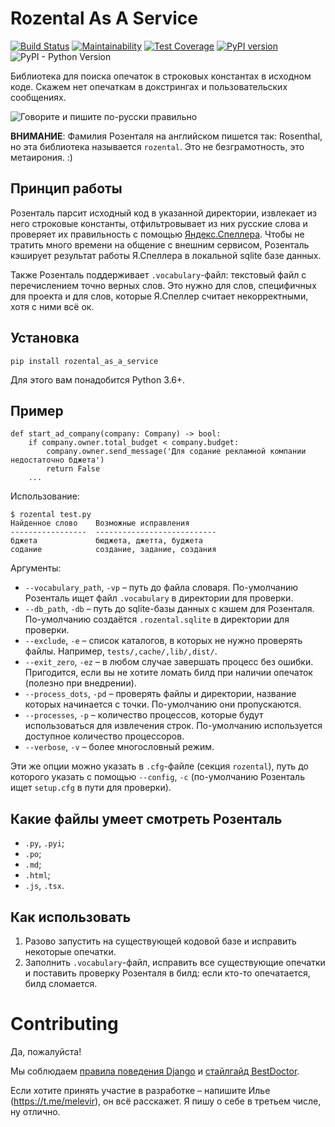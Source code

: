 # Rozental As A Service

[![Build Status](https://travis-ci.org/Melevir/rozental_as_a_service.svg?branch=master)](https://travis-ci.org/Melevir/rozental_as_a_service)
[![Maintainability](https://api.codeclimate.com/v1/badges/716840a3b7d5fa62b273/maintainability)](https://codeclimate.com/github/Melevir/rozental_as_a_service/maintainability)
[![Test Coverage](https://api.codeclimate.com/v1/badges/716840a3b7d5fa62b273/test_coverage)](https://codeclimate.com/github/Melevir/rozental_as_a_service/test_coverage)
[![PyPI version](https://badge.fury.io/py/rozental-as-a-service.svg)](https://badge.fury.io/py/rozental-as-a-service)
![PyPI - Python Version](https://img.shields.io/pypi/pyversions/rozental-as-a-service)

Библиотека для поиска опечаток в строковых константах в исходном коде.
Скажем нет опечаткам в докстрингах и пользовательских сообщениях.


![Говорите и пишите по-русски правильно](https://raw.githubusercontent.com/Melevir/rozental_as_a_service/master/docs_img/rozental_book.jpg)


**ВНИМАНИЕ**: Фамилия Розенталя на английском пишется так: Rosenthal, 
но эта библиотека называется `rozental`. Это не безграмотность, это метаирония. :)


## Принцип работы
Розенталь парсит исходный код в указанной директории,
извлекает из него строковые константы, отфильтровывает из них русские слова
и проверяет их правильность с помощью [Яндекс.Спеллера](https://yandex.ru/dev/speller/).
Чтобы не тратить много времени на общение с внешним сервисом, Розенталь
кэширует результат работы Я.Спеллера в локальной sqlite базе данных.

Также Розенталь поддерживает `.vocabulary`-файл: текстовый файл с
перечислением точно верных слов. Это нужно для слов, специфичных для проекта
и для слов, которые Я.Спеллер считает некорректными, хотя с ними всё ок.


## Установка

    pip install rozental_as_a_service

Для этого вам понадобится Python 3.6+. 


## Пример

    def start_ad_company(company: Company) -> bool:
        if company.owner.total_budget < company.budget:
            company.owner.send_message('Для содание рекламной компании недостаточно бджета')
            return False
        ...

Использование:

    $ rozental test.py
    Найденное слово    Возможные исправления
    -----------------  ---------------------------
    бджета             бюджета, джетта, буджета
    содание            создание, задание, создания

Аргументы:

- `--vocabulary_path`, `-vp` – путь до файла словаря. По-умолчанию Розенталь ищет файл `.vocabulary` в директории для проверки.
- `--db_path`, `-db` – путь до sqlite-базы данных с кэшем для Розенталя. По-умолчанию создаётся `.rozental.sqlite` в директории для проверки.
- `--exclude`, `-e` – список каталогов, в которых не нужно проверять файлы. Например, `tests/,cache/,lib/,dist/`.
- `--exit_zero`, `-ez` – в любом случае завершать процесс без ошибки. Пригодится, если вы не хотите ломать билд при наличии опечаток (полезно при внедрении).
- `--process_dots`, `-pd` – проверять файлы и директории, название которых начинается с точки. По-умолчанию они пропускаются.
- `--processes`, `-p` – количество процессов, которые будут использоваться для извлечения строк. По-умолчанию используется доступное количество процессоров.
- `--verbose`, `-v`  – более многословный режим.

Эти же опции можно указать в `.cfg`-файле (секция `rozental`), путь до которого указать с помощью
`--config`, `-c` (по-умолчанию Розенталь ищет `setup.cfg` в пути для проверки).


## Какие файлы умеет смотреть Розенталь

- `.py`, `.pyi`;
- `.po`;
- `.md`;
- `.html`;
- `.js`, `.tsx`.


## Как использовать

1. Разово запустить на существующей кодовой базе и исправить некоторые опечатки.
2. Заполнить `.vocabulary`-файл, исправить все существующие опечатки
 и поставить проверку Розенталя в билд: если кто-то опечатается, билд сломается.


# Contributing

Да, пожалуйста! 

Мы соблюдаем [правила поведения Django](https://www.djangoproject.com/conduct/)
и [стайлгайд BestDoctor](https://github.com/best-doctor/guides/blob/master/guides/python_styleguide.md).

Если хотите принять участие в разработке – напишите Илье (https://t.me/melevir),
он всё расскажет. Я пишу о себе в третьем числе, ну отлично.
